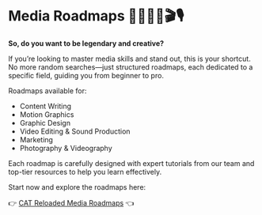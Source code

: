 # Media Roadmaps 🎨🎥📸📝🎬🎙️

**So, do you want to be legendary and creative?**

If you’re looking to master media skills and stand out, this is your shortcut. No more random searches—just structured roadmaps, each dedicated to a specific field, guiding you from beginner to pro.

Roadmaps available for:

- Content Writing
- Motion Graphics
- Graphic Design
- Video Editing & Sound Production
- Marketing
- Photography & Videography

Each roadmap is carefully designed with expert tutorials from our team and top-tier resources to help you learn effectively.

Start now and explore the roadmaps here:

👉 [CAT Reloaded Media Roadmaps](https://tan-ravioli-dbf.notion.site/Media-Roadmaps-9b49272c6cc54034a0adc4853f3ecdd8?pvs=4) 👈